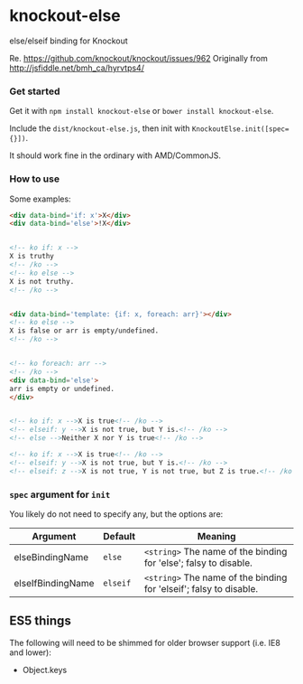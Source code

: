 knockout-else
=============

else/elseif binding for Knockout


Re. https://github.com/knockout/knockout/issues/962
Originally from http://jsfiddle.net/bmh_ca/hyrvtps4/


### Get started
Get it with `npm install knockout-else` or `bower install knockout-else`.

Include the `dist/knockout-else.js`, then init with `KnockoutElse.init([spec={}])`.

It should work fine in the ordinary with AMD/CommonJS.

### How to use

Some examples:

```html
<div data-bind='if: x'>X</div>
<div data-bind='else'>!X</div>


<!-- ko if: x -->
X is truthy
<!-- /ko -->
<!-- ko else -->
X is not truthy.
<!-- /ko -->


<div data-bind='template: {if: x, foreach: arr}'></div>
<!-- ko else -->
X is false or arr is empty/undefined.
<!-- /ko -->


<!-- ko foreach: arr -->
<!-- /ko -->
<div data-bind='else'>
arr is empty or undefined.
</div>


<!-- ko if: x -->X is true<!-- /ko -->
<!-- elseif: y -->X is not true, but Y is.<!-- /ko -->
<!-- else -->Neither X nor Y is true<!-- /ko -->

<!-- ko if: x -->X is true<!-- /ko -->
<!-- elseif: y -->X is not true, but Y is.<!-- /ko -->
<!-- elseif: z -->X is not true, Y is not true, but Z is true.<!-- /ko -->

```

### `spec` argument for `init`

You likely do not need to specify any, but the options are:

| Argument | Default | Meaning
|---       | ---     | ---
| elseBindingName  | `else` | `<string>` The name of the binding for 'else'; falsy to disable.
| elseIfBindingName  | `elseif` | `<string>` The name of the binding for 'elseif'; falsy to disable.


ES5 things
---
The following will need to be shimmed for older browser support (i.e. IE8 and lower):

- Object.keys
